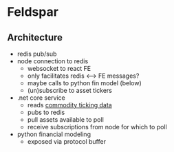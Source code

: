 # Feldspar

## Architecture

- redis pub/sub
- node connection to redis
  - websocket to react FE
  - only facilitates redis <--> FE messages?
  - maybe calls to python fin model (below)
  - (un)subscribe to asset tickers
- .net core service
  - reads [commodity ticking data](https://www.alphavantage.co/)
  - pubs to redis
  - pull assets available to poll
  - receive subscriptions from node for which to poll
- python financial modeling
  - exposed via protocol buffer
